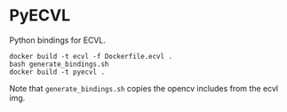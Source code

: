 # PyECVL

Python bindings for ECVL.

```
docker build -t ecvl -f Dockerfile.ecvl .
bash generate_bindings.sh
docker build -t pyecvl .
```

Note that `generate_bindings.sh` copies the opencv includes from the ecvl img.
